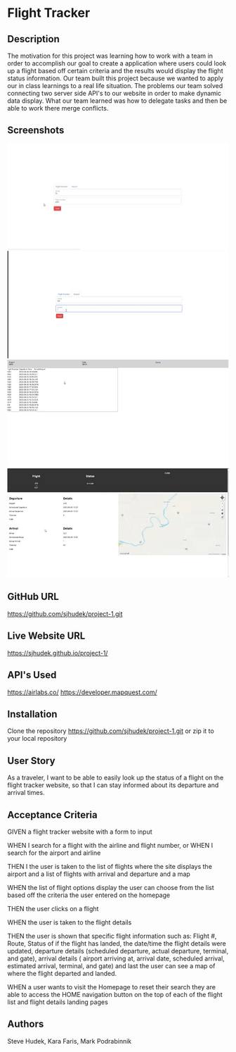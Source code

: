 # Flight Tracker 

## Description 
The motivation for this project was learning how to work with a team in order to accomplish our goal to create a application where users could look up a flight based off certain criteria and the results would display the flight status information. Our team built this project because we wanted to apply our in class learnings to a real life situation. The problems our team solved connecting two server side API's to our website in order to make dynamic data display. What our team learned was how to delegate tasks and then be able to work there merge conflicts.

## Screenshots
![flight-tracker-home-page-with-form-input-part1](assets/images/homepage-part1.jpg)
![flight-tracker-home-page-with-form-input-part2](assets/images/homepage-part2.jpg)
![flight-tracker-flight-results-list](assets/images/flight-list-results.jpg)
![flight-tracker-flight-details](assets/images/details-landingpage.jpg)

## GitHub URL
https://github.com/sjhudek/project-1.git

## Live Website URL
https://sjhudek.github.io/project-1/

## API's Used
https://airlabs.co/
https://developer.mapquest.com/


## Installation 
Clone the repository https://github.com/sjhudek/project-1.git or zip it to your local repository 

## User Story
As a traveler, I want to be able to easily look up the status of a flight on the flight tracker website, so that I can stay informed about its departure and arrival times.

## Acceptance Criteria
GIVEN a flight tracker website with a form to input

WHEN I search for a flight with the airline and flight number, or WHEN I search for the airport and airline

THEN I the user is taken to the list of flights where the site displays the airport and a list of flights with arrival and departure and a map

WHEN the list of flight options display the user can choose from the list based off the criteria the user entered on the homepage 

THEN the user clicks on a flight

WHEN the user is taken to the flight details

THEN the user is shown that specific flight information such as: Flight #, Route, Status of if the flight has landed, the date/time the flight details were updated, departure details (scheduled departure, actual departure, terminal, and gate), arrival details ( airport arriving at, arrival date, scheduled arrival, estimated arrival, terminal, and gate) and last the user can see a map of where the flight departed and landed.

WHEN a user wants to visit the Homepage to reset their search they are able to access the HOME navigation button on the top of each of the flight list and flight details landing pages



## Authors
Steve Hudek,
Kara Faris,
Mark Podrabinnik

